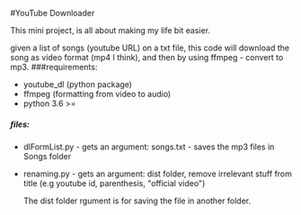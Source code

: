 #YouTube Downloader

This mini project, is all about making my life bit easier.

given a list of songs (youtube URL) on a txt file, this code will download 
the song as video format (mp4 I think), and then by using ffmpeg - convert to mp3.
###requirements:
- youtube_dl (python package)
- ffmpeg (formatting from video to audio)
- python 3.6 >=
##### files:
* dlFormList.py - gets an argument: songs.txt - saves the mp3 files in Songs folder
* renaming.py - gets an argument: dist folder, remove irrelevant stuff from title (e.g youtube id, parenthesis, "official video")

    The dist folder rgument is for saving the file in another folder.


